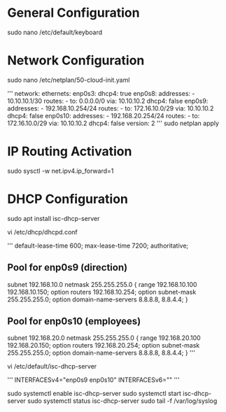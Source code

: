 # General Configuration
sudo nano /etc/default/keyboard

# Network Configuration
sudo nano /etc/netplan/50-cloud-init.yaml

'''
network:
    ethernets:
        enp0s3: 
            dhcp4: true
        enp0s8:
            addresses:
                -   10.10.10.1/30
            routes: 
                -   to: 0.0.0.0/0
                    via: 10.10.10.2
            dhcp4: false
        enp0s9: 
            addresses:
                -   192.168.10.254/24
            routes: 
                -   to: 172.16.10.0/29
                    via: 10.10.10.2
            dhcp4: false
        enp0s10: 
            addresses:
                -   192.168.20.254/24
            routes: 
                -   to: 172.16.10.0/29
                    via: 10.10.10.2
            dhcp4: false
    version: 2
'''
sudo netplan apply 

# IP Routing Activation
sudo sysctl -w net.ipv4.ip_forward=1

# DHCP Configuration
sudo apt install isc-dhcp-server

vi /etc/dhcp/dhcpd.conf

'''
default-lease-time 600;
max-lease-time 7200;
authoritative;

## Pool for enp0s9 (direction)
subnet 192.168.10.0 netmask 255.255.255.0 {
    range 192.168.10.100 192.168.10.150;
    option routers 192.168.10.254;
    option subnet-mask 255.255.255.0;
    option domain-name-servers 8.8.8.8, 8.8.4.4;
}

## Pool for enp0s10 (employees)
subnet 192.168.20.0 netmask 255.255.255.0 {
    range 192.168.20.100 192.168.20.150;
    option routers 192.168.20.254;
    option subnet-mask 255.255.255.0;
    option domain-name-servers 8.8.8.8, 8.8.4.4;
}
''' 

vi /etc/default/isc-dhcp-server

'''
INTERFACESv4="enp0s9 enp0s10"
INTERFACESv6=""
'''

sudo systemctl enable isc-dhcp-server
sudo systemctl start isc-dhcp-server
sudo systemctl status isc-dhcp-server
sudo tail -f /var/log/syslog






